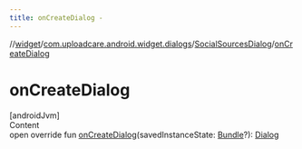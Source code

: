 ```yaml
---
title: onCreateDialog -
---
```

//[widget](../../index.md)/[com.uploadcare.android.widget.dialogs](../index.md)/[SocialSourcesDialog](index.md)/[onCreateDialog](on-create-dialog.md)



# onCreateDialog  
[androidJvm]  
Content  
open override fun [onCreateDialog](on-create-dialog.md)(savedInstanceState: [Bundle](https://developer.android.com/reference/kotlin/android/os/Bundle.html)?): [Dialog](https://developer.android.com/reference/kotlin/android/app/Dialog.html)  



